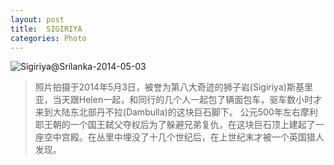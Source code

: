 ```yaml
---
layout: post
title:  SIGIRIYA
categories: Photo
---
```


![Sigiriya@Srilanka-2014-05-03](http://7xkj65.com1.z0.glb.clouddn.com/Sigiriya@Srilanka-2014-05-03)

> 照片拍摄于2014年5月3日，被誉为第八大奇迹的狮子岩(Sigiriya)斯基里亚，当天跟Helen一起，和同行的几个人一起包了辆面包车，驱车数小时才来到大陆东北部丹不拉(Dambulla)的这块巨石脚下。
> 公元500年左右摩利耶王朝的一个国王弑父夺权后为了躲避兄弟复仇，在这块巨石顶上建起了一座空中宫殿。在丛里中埋没了十几个世纪后，在上世纪末才被一个英国猎人发现。